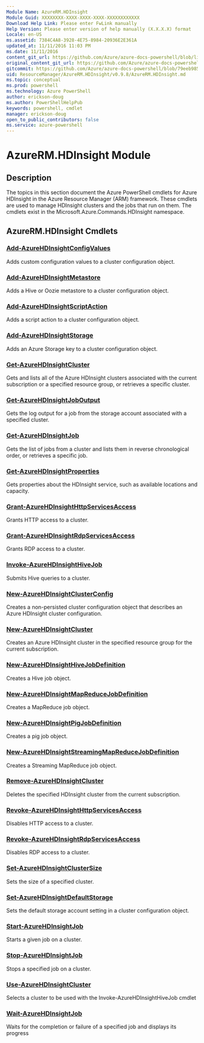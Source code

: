 ```yaml
---
Module Name: AzureRM.HDInsight
Module Guid: XXXXXXXX-XXXX-XXXX-XXXX-XXXXXXXXXXXX
Download Help Link: Please enter FwLink manually
Help Version: Please enter version of help manually (X.X.X.X) format
Locale: en-US
ms.assetid: 7384C4A8-3928-4E75-8984-20936E2E361A
updated_at: 11/11/2016 11:03 PM
ms.date: 11/11/2016
content_git_url: https://github.com/Azure/azure-docs-powershell/blob/live/azureps-cmdlets-docs/ResourceManager/AzureRM.HDInsight/v0.9.8/AzureRM.HDInsight.md
original_content_git_url: https://github.com/Azure/azure-docs-powershell/blob/live/azureps-cmdlets-docs/ResourceManager/AzureRM.HDInsight/v0.9.8/AzureRM.HDInsight.md
gitcommit: https://github.com/Azure/azure-docs-powershell/blob/79eeb985ea480979357fb4695832a0c3d29a48bf/azureps-cmdlets-docs/ResourceManager/AzureRM.HDInsight/v0.9.8/AzureRM.HDInsight.md
uid: ResourceManager/AzureRM.HDInsight/v0.9.8/AzureRM.HDInsight.md
ms.topic: conceptual
ms.prod: powershell
ms.technology: Azure PowerShell
author: erickson-doug
ms.author: PowerShellHelpPub
keywords: powershell, cmdlet
manager: erickson-doug
open_to_public_contributors: false
ms.service: azure-powershell
---
```


# AzureRM.HDInsight Module
## Description
The topics in this section document the Azure PowerShell cmdlets for Azure HDInsight in the Azure Resource Manager (ARM) framework. These cmdlets are used to manage HDInsight clusters and the jobs that run on them. The cmdlets exist in the Microsoft.Azure.Commands.HDInsight namespace.

## AzureRM.HDInsight Cmdlets
### [Add-AzureHDInsightConfigValues](./Add-AzureHDInsightConfigValues.md)
Adds custom configuration values to a cluster configuration object.


### [Add-AzureHDInsightMetastore](./Add-AzureHDInsightMetastore.md)
Adds a Hive or Oozie metastore to a cluster configuration object.


### [Add-AzureHDInsightScriptAction](./Add-AzureHDInsightScriptAction.md)
Adds a script action to a cluster configuration object.


### [Add-AzureHDInsightStorage](./Add-AzureHDInsightStorage.md)
Adds an Azure Storage key to a cluster configuration object.


### [Get-AzureHDInsightCluster](./Get-AzureHDInsightCluster.md)
Gets and lists all of the Azure HDInsight clusters associated with the current subscription or a specified resource group, or retrieves a specific cluster.


### [Get-AzureHDInsightJobOutput](./Get-AzureHDInsightJobOutput.md)
Gets the log output for a job from the storage account associated with a specified cluster.


### [Get-AzureHDInsightJob](./Get-AzureHDInsightJob.md)
Gets the list of jobs from a cluster and lists them in reverse chronological order, or retrieves a specific job.


### [Get-AzureHDInsightProperties](./Get-AzureHDInsightProperties.md)
Gets properties about the HDInsight service, such as available locations and capacity.


### [Grant-AzureHDInsightHttpServicesAccess](./Grant-AzureHDInsightHttpServicesAccess.md)
Grants HTTP access to a cluster.


### [Grant-AzureHDInsightRdpServicesAccess](./Grant-AzureHDInsightRdpServicesAccess.md)
Grants RDP access to a cluster.


### [Invoke-AzureHDInsightHiveJob](./Invoke-AzureHDInsightHiveJob.md)
Submits Hive queries to a cluster.


### [New-AzureHDInsightClusterConfig](./New-AzureHDInsightClusterConfig.md)
Creates a non-persisted cluster configuration object that describes an Azure HDInsight cluster configuration.


### [New-AzureHDInsightCluster](./New-AzureHDInsightCluster.md)
Creates an Azure HDInsight cluster in the specified resource group for the current subscription.


### [New-AzureHDInsightHiveJobDefinition](./New-AzureHDInsightHiveJobDefinition.md)
Creates a Hive job object.


### [New-AzureHDInsightMapReduceJobDefinition](./New-AzureHDInsightMapReduceJobDefinition.md)
Creates a MapReduce job object.


### [New-AzureHDInsightPigJobDefinition](./New-AzureHDInsightPigJobDefinition.md)
Creates a pig job object.


### [New-AzureHDInsightStreamingMapReduceJobDefinition](./New-AzureHDInsightStreamingMapReduceJobDefinition.md)
Creates a Streaming MapReduce job object.


### [Remove-AzureHDInsightCluster](./Remove-AzureHDInsightCluster.md)
Deletes the specified HDInsight cluster from the current subscription.


### [Revoke-AzureHDInsightHttpServicesAccess](./Revoke-AzureHDInsightHttpServicesAccess.md)
Disables HTTP access to a cluster.


### [Revoke-AzureHDInsightRdpServicesAccess](./Revoke-AzureHDInsightRdpServicesAccess.md)
Disables RDP access to a cluster.


### [Set-AzureHDInsightClusterSize](./Set-AzureHDInsightClusterSize.md)
Sets the size of a specified cluster.


### [Set-AzureHDInsightDefaultStorage](./Set-AzureHDInsightDefaultStorage.md)
Sets the default storage account setting in a cluster configuration object.


### [Start-AzureHDInsightJob](./Start-AzureHDInsightJob.md)
Starts a given job on a cluster.


### [Stop-AzureHDInsightJob](./Stop-AzureHDInsightJob.md)
Stops a specified job on a cluster.


### [Use-AzureHDInsightCluster](./Use-AzureHDInsightCluster.md)
Selects a cluster to be used with the Invoke-AzureHDInsightHiveJob cmdlet


### [Wait-AzureHDInsightJob](./Wait-AzureHDInsightJob.md)
Waits for the completion or failure of a specified job and displays its progress



